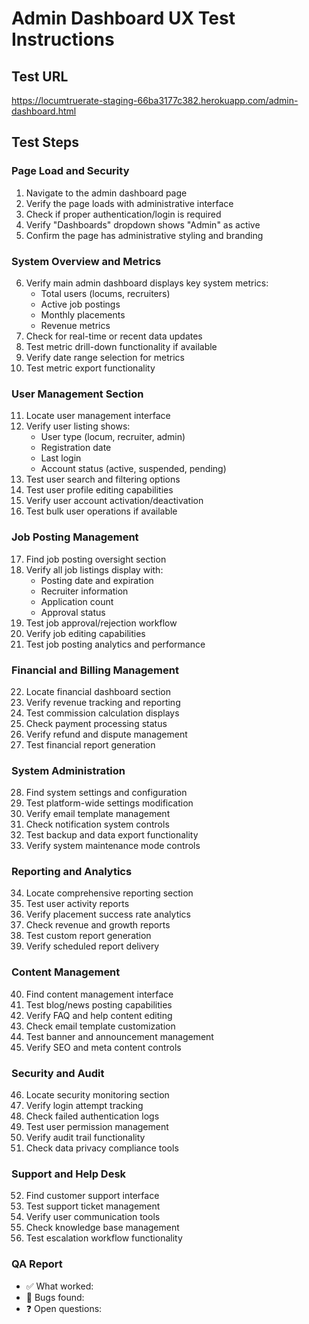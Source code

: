 # Admin Dashboard UX Test Instructions

## Test URL
https://locumtruerate-staging-66ba3177c382.herokuapp.com/admin-dashboard.html

## Test Steps

### Page Load and Security
1. Navigate to the admin dashboard page
2. Verify the page loads with administrative interface
3. Check if proper authentication/login is required
4. Verify "Dashboards" dropdown shows "Admin" as active
5. Confirm the page has administrative styling and branding

### System Overview and Metrics
6. Verify main admin dashboard displays key system metrics:
   - Total users (locums, recruiters)
   - Active job postings
   - Monthly placements
   - Revenue metrics
7. Check for real-time or recent data updates
8. Test metric drill-down functionality if available
9. Verify date range selection for metrics
10. Test metric export functionality

### User Management Section
11. Locate user management interface
12. Verify user listing shows:
    - User type (locum, recruiter, admin)
    - Registration date
    - Last login
    - Account status (active, suspended, pending)
13. Test user search and filtering options
14. Test user profile editing capabilities
15. Verify user account activation/deactivation
16. Test bulk user operations if available

### Job Posting Management
17. Find job posting oversight section
18. Verify all job listings display with:
    - Posting date and expiration
    - Recruiter information
    - Application count
    - Approval status
19. Test job approval/rejection workflow
20. Verify job editing capabilities
21. Test job posting analytics and performance

### Financial and Billing Management
22. Locate financial dashboard section
23. Verify revenue tracking and reporting
24. Test commission calculation displays
25. Check payment processing status
26. Verify refund and dispute management
27. Test financial report generation

### System Administration
28. Find system settings and configuration
29. Test platform-wide settings modification
30. Verify email template management
31. Check notification system controls
32. Test backup and data export functionality
33. Verify system maintenance mode controls

### Reporting and Analytics
34. Locate comprehensive reporting section
35. Test user activity reports
36. Verify placement success rate analytics
37. Check revenue and growth reports
38. Test custom report generation
39. Verify scheduled report delivery

### Content Management
40. Find content management interface
41. Test blog/news posting capabilities
42. Verify FAQ and help content editing
43. Check email template customization
44. Test banner and announcement management
45. Verify SEO and meta content controls

### Security and Audit
46. Locate security monitoring section
47. Verify login attempt tracking
48. Check failed authentication logs
49. Test user permission management
50. Verify audit trail functionality
51. Check data privacy compliance tools

### Support and Help Desk
52. Find customer support interface
53. Test support ticket management
54. Verify user communication tools
55. Check knowledge base management
56. Test escalation workflow functionality

### QA Report
- ✅ What worked:
- 🐞 Bugs found:
- ❓ Open questions: